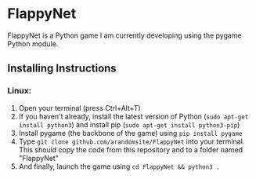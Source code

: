 # FlappyNet
FlappyNet is a Python game I am currently developing using the pygame Python module.

## Installing Instructions
### Linux:
1. Open your terminal (press Ctrl+Alt+T)
2. If you haven't already, install the latest version of Python (`sudo apt-get install python3`) and install pip (`sudo apt-get install python3-pip`)
3. Install pygame (the backbone of the game) using `pip install pygame`
4. Type `git clone github.com/arandomsite/FlappyNet` into your terminal. This should copy the code from this repository and to a folder named "FlappyNet"
5. And finally, launch the game using `cd FlappyNet && python3 .`
